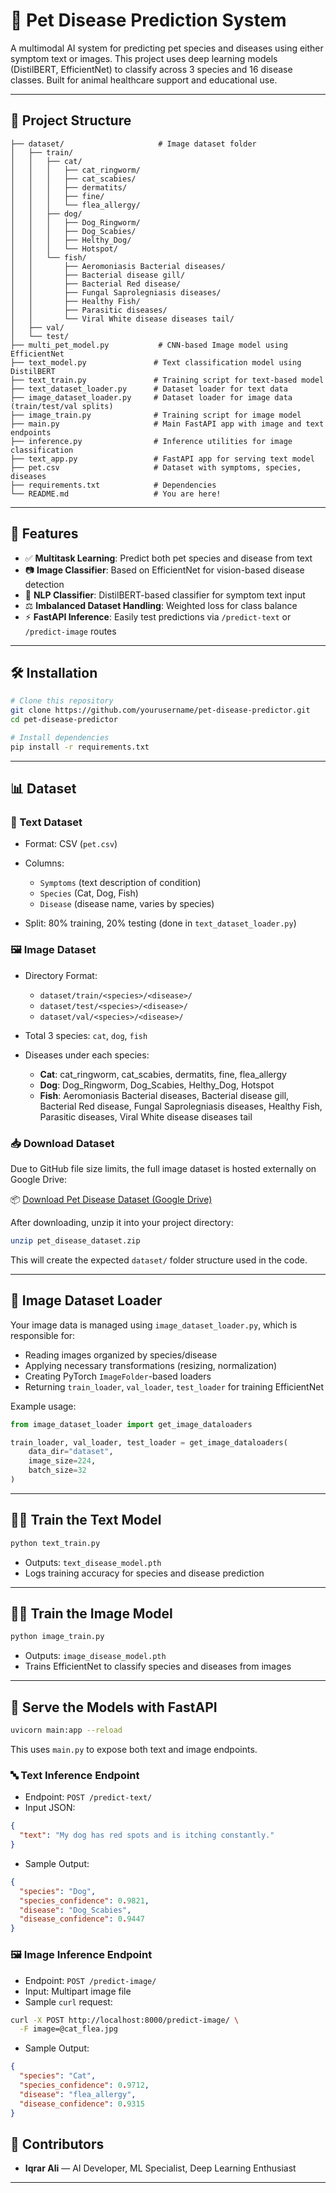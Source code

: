 # 🐾 Pet Disease Prediction System

A multimodal AI system for predicting pet species and diseases using either symptom text or images. This project uses deep learning models (DistilBERT, EfficientNet) to classify across 3 species and 16 disease classes. Built for animal healthcare support and educational use.

---

## 📂 Project Structure

```
├── dataset/                     # Image dataset folder
│   ├── train/
│   │   ├── cat/
│   │   │   ├── cat_ringworm/
│   │   │   ├── cat_scabies/
│   │   │   ├── dermatits/
│   │   │   ├── fine/
│   │   │   └── flea_allergy/
│   │   ├── dog/
│   │   │   ├── Dog_Ringworm/
│   │   │   ├── Dog_Scabies/
│   │   │   ├── Helthy_Dog/
│   │   │   └── Hotspot/
│   │   └── fish/
│   │       ├── Aeromoniasis Bacterial diseases/
│   │       ├── Bacterial disease gill/
│   │       ├── Bacterial Red disease/
│   │       ├── Fungal Saprolegniasis diseases/
│   │       ├── Healthy Fish/
│   │       ├── Parasitic diseases/
│   │       └── Viral White disease diseases tail/
│   ├── val/
│   └── test/
├── multi_pet_model.py           # CNN-based Image model using EfficientNet
├── text_model.py               # Text classification model using DistilBERT
├── text_train.py               # Training script for text-based model
├── text_dataset_loader.py      # Dataset loader for text data
├── image_dataset_loader.py     # Dataset loader for image data (train/test/val splits)
├── image_train.py              # Training script for image model
├── main.py                     # Main FastAPI app with image and text endpoints
├── inference.py                # Inference utilities for image classification
├── text_app.py                 # FastAPI app for serving text model
├── pet.csv                     # Dataset with symptoms, species, diseases
├── requirements.txt            # Dependencies
└── README.md                   # You are here!
```

---

## 🧐 Features

* ✅ **Multitask Learning**: Predict both pet species and disease from text
* 📷 **Image Classifier**: Based on EfficientNet for vision-based disease detection
* 🤖 **NLP Classifier**: DistilBERT-based classifier for symptom text input
* ⚖️ **Imbalanced Dataset Handling**: Weighted loss for class balance
* ⚡ **FastAPI Inference**: Easily test predictions via `/predict-text` or `/predict-image` routes

---

## 🛠️ Installation

```bash
# Clone this repository
git clone https://github.com/yourusername/pet-disease-predictor.git
cd pet-disease-predictor

# Install dependencies
pip install -r requirements.txt
```

---

## 📊 Dataset

### 📝 Text Dataset

* Format: CSV (`pet.csv`)
* Columns:

  * `Symptoms` (text description of condition)
  * `Species` (Cat, Dog, Fish)
  * `Disease` (disease name, varies by species)
* Split: 80% training, 20% testing (done in `text_dataset_loader.py`)

### 🖼️ Image Dataset

* Directory Format:

  * `dataset/train/<species>/<disease>/`
  * `dataset/test/<species>/<disease>/`
  * `dataset/val/<species>/<disease>/`
* Total 3 species: `cat`, `dog`, `fish`
* Diseases under each species:

  * **Cat**: cat\_ringworm, cat\_scabies, dermatits, fine, flea\_allergy
  * **Dog**: Dog\_Ringworm, Dog\_Scabies, Helthy\_Dog, Hotspot
  * **Fish**: Aeromoniasis Bacterial diseases, Bacterial disease gill, Bacterial Red disease, Fungal Saprolegniasis diseases, Healthy Fish, Parasitic diseases, Viral White disease diseases tail

### 📥 Download Dataset

Due to GitHub file size limits, the full image dataset is hosted externally on Google Drive:

📦 [Download Pet Disease Dataset (Google Drive)](https://drive.google.com/file/d/1jc3LVbpU5DtKeNYZGjE-Xu2tN32--JIq/view?usp=sharing)

After downloading, unzip it into your project directory:

```bash
unzip pet_disease_dataset.zip
```

This will create the expected `dataset/` folder structure used in the code.

---

## 🧠 Image Dataset Loader

Your image data is managed using `image_dataset_loader.py`, which is responsible for:

* Reading images organized by species/disease
* Applying necessary transformations (resizing, normalization)
* Creating PyTorch `ImageFolder`-based loaders
* Returning `train_loader`, `val_loader`, `test_loader` for training EfficientNet

Example usage:

```python
from image_dataset_loader import get_image_dataloaders

train_loader, val_loader, test_loader = get_image_dataloaders(
    data_dir="dataset",
    image_size=224,
    batch_size=32
)
```

---

## 🏋️‍♀️ Train the Text Model

```bash
python text_train.py
```

* Outputs: `text_disease_model.pth`
* Logs training accuracy for species and disease prediction

---

## 🏋️‍♂️ Train the Image Model

```bash
python image_train.py
```

* Outputs: `image_disease_model.pth`
* Trains EfficientNet to classify species and diseases from images

---

## 🚀 Serve the Models with FastAPI

```bash
uvicorn main:app --reload
```

This uses `main.py` to expose both text and image endpoints.

### 🔤 Text Inference Endpoint

* Endpoint: `POST /predict-text/`
* Input JSON:

```json
{
  "text": "My dog has red spots and is itching constantly."
}
```

* Sample Output:

```json
{
  "species": "Dog",
  "species_confidence": 0.9821,
  "disease": "Dog_Scabies",
  "disease_confidence": 0.9447
}
```

### 🖼️ Image Inference Endpoint

* Endpoint: `POST /predict-image/`
* Input: Multipart image file
* Sample `curl` request:

```bash
curl -X POST http://localhost:8000/predict-image/ \
  -F image=@cat_flea.jpg
```

* Sample Output:

```json
{
  "species": "Cat",
  "species_confidence": 0.9712,
  "disease": "flea_allergy",
  "disease_confidence": 0.9315
}
```


## 🤝 Contributors

* **Iqrar Ali** — AI Developer, ML Specialist, Deep Learning Enthusiast

---
